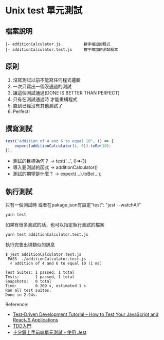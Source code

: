 # Unix test 單元測試

檔案說明
---
```
|- additionCalculator.js          數字相加的程式
|- additionCalculator.test.js     數字相加的測試腳本
```

原則
---
1. 沒寫測試以前不能寫任何程式邏輯
2. 一次只寫出一個沒通過的測試
3. 讓這個測試通過(DONE IS BETTER THAN PERFECT)
4. 只有在測試通過時 才能重構程式
5. 直到已經沒有其他測試了
6. Perfect!

撰寫測試
---
```javascript
test("addition of 4 and 6 to equal 10", () => {
    expect(additionCalculator(4, 6)).toBe(10);
});
```
* 測試的目標為何？ -> test('...', ()=>{})
* 導入要測試的函式 -> additionCalculator()
* 測試的期望是什麼？ -> expect(...).toBe(...);


執行測試
---
只有一個測試時 或者在pakage.json有設定"test": "jest --watchAll"
```
yarn test
```
如果有很多測試的話，也可以指定執行測試的檔案
```
yarn test additionCalculator.test.js
```

執行完會出現類似的訊息
```
$ jest additionCalculator.test.js
 PASS  ./additionCalculator.test.js
  √ addition of 4 and 6 to equal 10 (1 ms)

Test Suites: 1 passed, 1 total
Tests:       1 passed, 1 total
Snapshots:   0 total
Time:        0.269 s, estimated 1 s
Ran all test suites.
Done in 2.94s.
```
Reference:
* [Test-Driven Development Tutorial – How to Test Your JavaScript and ReactJS Applications](https://www.freecodecamp.org/news/test-driven-development-tutorial-how-to-test-javascript-and-reactjs-app/)
* [TDD入門](https://hackmd.io/@taichunmin/slide-tdd-intro#/)
* [十分鐘上手前端單元測試 - 使用 Jest](https://www.casper.tw/development/2020/02/02/jest-intro/)
